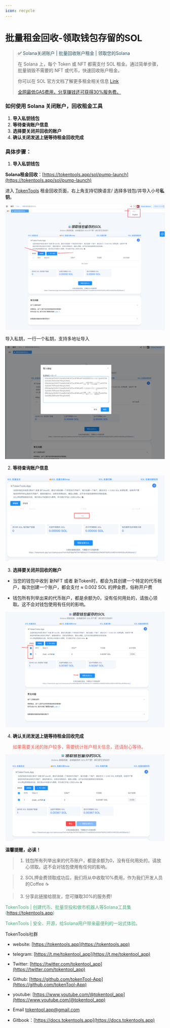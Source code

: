 ```yaml
---
icon: recycle
---
```


# 批量租金回收-领取钱包存留的SOL

> **✅**  <font color=#265261>Solana关闭账户 | 批量回收账户租金 | 领取您的Solana</font>
>
> 在 Solana 上，每个 Token 或 NFT 都需支付 SOL 租金。通过简单步骤，批量销毁不需要的 NFT 或代币，快速回收账户租金。
>
> 你可以在 SOL 官方文档了解更多租金相关信息 [Link ](https://solana.com/docs/core/accounts)
>
> [全网最低GAS费用，分享赚钱还可获得30%服务费。](https://tokentools.app/sol/pump-launch)



### **如何使用 Solana 关闭账户，回收租金工具**

1. **导入私钥钱包**
2. **等待查询账户信息**
3. **选择要关闭并回收的账户**
5. **确认关闭发送上链等待租金回收完成**

### **具体步骤：**
1. **导入私钥钱包**

**Solana租金回收**：[https://tokentools.app/sol/pump-launch](https://tokentools.app/sol/pump-launch)

进入 [TokenTools](https://tokentools.app/sol/pump-launch) 租金回收页面，右上角支持切换语言/ 选择多钱包/并导入小号**私钥**。

![image-20240802125507706](../.gitbook/assets/sol/image-20240802125507706.png)

导入私钥，一行一个私钥，支持多地址导入

![image-20240802125622189](../.gitbook/assets/sol/image-20240802125622189.png)

2. **等待查询账户信息**

   

![image-20240802121008780](../.gitbook/assets/sol/image-20240802121008780.png)

3. **选择要关闭并回收的账户**

- 当您的钱包中收到 新NFT 或者 新Token时，都会为其创建一个特定的代币帐户，每次创建一个账户，都会支付 ≈ 0.002 SOL 的押金费，俗称开户费

- 钱包所有列举出来的代币账户，都是余额为0，没有任何用处的，请放心领取。这不会对钱包使用有任何的影响。

  

![image-20240802125958990](../.gitbook/assets/sol/image-20240802125958990.png)



4. **确认关闭发送上链等待租金回收完成**

   <font color=#f65a51>如果需要关闭的账户较多，需要统计账户相关信息，还请耐心等待。</font>

![image-20240802130017778](../.gitbook/assets/sol/image-20240802130017778.png)



**温馨提醒，必读！**

> 1. 钱包所有列举出来的代币账户，都是余额为0，没有任何用处的，请放心领取。这不会对钱包使用有任何的影响。

> 2. SOL押金费领取成功后，我们将从中收取10%费用，作为我们开发人员的Coffee ☕️

> 3. 分享此链接给朋友，您可赚取30%的服务费!



<font color=#47af78>TokenTools | 创建代币、批量空投和做市机器人等Solana工具集(https://tokentools.app)</font>

<font color=#47af78>TokenTools | 安全、开源，给Solana用户带来最便利的一站式体验。</font>



TokenTools社群

- website: [https://tokentools.app](https://tokentools.app)

- telegram: [https://t.me/tokentool_app](https://t.me/tokentool_app)

- Twitter: [https://twitter.com/tokentool_app](https://twitter.com/tokentool_app)

- Github: [https://github.com/tokenTool-App](https://github.com/tokenTool-App)

- youtube: [https://www.youtube.com/@tokentool_app](https://www.youtube.com/@tokentool_app)

- Email [tokentool.app@gmail.com](tokentool.app@gmail.com)

- Gitbook：[https://docs.tokentools.app](https://docs.tokentools.app)
